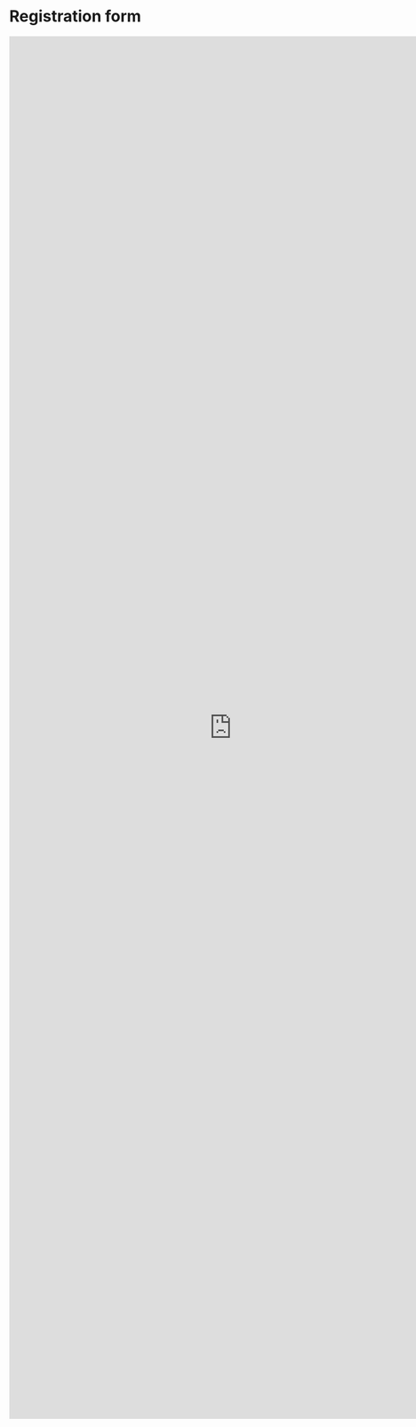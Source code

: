 # Registration form

<iframe src="https://docs.google.com/forms/d/e/1FAIpQLSduu-heLxKK0TxxHVsTteqOZtPU2ObWXMUY3TAEmBic6UtDiw/viewform?embedded=true" width="800" height="2485" frameborder="0" marginheight="0" marginwidth="0">Loading…</iframe>
